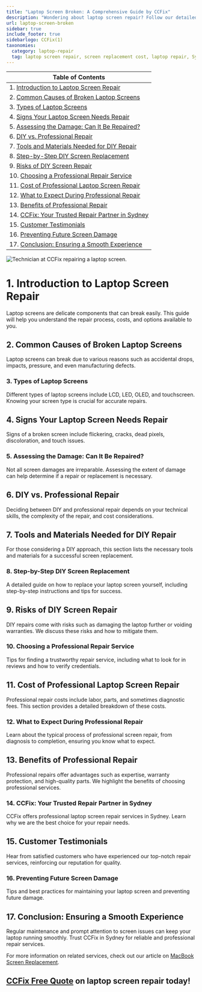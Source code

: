 ```yaml
---
title: "Laptop Screen Broken: A Comprehensive Guide by CCFix"
description: "Wondering about laptop screen repair? Follow our detailed guide to understand the process, costs, and options available. Visit CCFix in Sydney for professional assistance or get a free quote online!"
url: laptop-screen-broken
sidebar: true
include_footer: true
sidebarlogo: CCFix(1)
taxonomies:
  category: laptop-repair
  tag: laptop screen repair, screen replacement cost, laptop repair, Sydney
---
```


| **Table of Contents**                                               |
|---------------------------------------------------------------------|
| 1. [Introduction to Laptop Screen Repair](#1-introduction-to-laptop-screen-repair) |
| 2. [Common Causes of Broken Laptop Screens](#2-common-causes-of-broken-laptop-screens) |
| 3. [Types of Laptop Screens](#3-types-of-laptop-screens) |
| 4. [Signs Your Laptop Screen Needs Repair](#4-signs-your-laptop-screen-needs-repair) |
| 5. [Assessing the Damage: Can It Be Repaired?](#5-assessing-the-damage-can-it-be-repaired) |
| 6. [DIY vs. Professional Repair](#6-diy-vs-professional-repair) |
| 7. [Tools and Materials Needed for DIY Repair](#7-tools-and-materials-needed-for-diy-repair) |
| 8. [Step-by-Step DIY Screen Replacement](#8-step-by-step-diy-screen-replacement) |
| 9. [Risks of DIY Screen Repair](#9-risks-of-diy-screen-repair) |
| 10. [Choosing a Professional Repair Service](#10-choosing-a-professional-repair-service) |
| 11. [Cost of Professional Laptop Screen Repair](#11-cost-of-professional-laptop-screen-repair) |
| 12. [What to Expect During Professional Repair](#12-what-to-expect-during-professional-repair) |
| 13. [Benefits of Professional Repair](#13-benefits-of-professional-repair) |
| 14. [CCFix: Your Trusted Repair Partner in Sydney](#14-ccfix-your-trusted-repair-partner-in-sydney) |
| 15. [Customer Testimonials](#15-customer-testimonials) |
| 16. [Preventing Future Screen Damage](#16-preventing-future-screen-damage) |
| 17. [Conclusion: Ensuring a Smooth Experience](#17-conclusion-ensuring-a-smooth-experience) |

![Technician at CCFix repairing a laptop screen.](/images/laptop-broken-screen.webp "CCFix technician repairing a laptop screen, showcasing expert repair services in a professional environment.")

# **1. Introduction to Laptop Screen Repair**
Laptop screens are delicate components that can break easily. This guide will help you understand the repair process, costs, and options available to you.

## **2. Common Causes of Broken Laptop Screens**
Laptop screens can break due to various reasons such as accidental drops, impacts, pressure, and even manufacturing defects.

### **3. Types of Laptop Screens**
Different types of laptop screens include LCD, LED, OLED, and touchscreen. Knowing your screen type is crucial for accurate repairs.

## **4. Signs Your Laptop Screen Needs Repair**
Signs of a broken screen include flickering, cracks, dead pixels, discoloration, and touch issues.

### **5. Assessing the Damage: Can It Be Repaired?**
Not all screen damages are irreparable. Assessing the extent of damage can help determine if a repair or replacement is necessary.

## **6. DIY vs. Professional Repair**
Deciding between DIY and professional repair depends on your technical skills, the complexity of the repair, and cost considerations.

## **7. Tools and Materials Needed for DIY Repair**
For those considering a DIY approach, this section lists the necessary tools and materials for a successful screen replacement.

### **8. Step-by-Step DIY Screen Replacement**
A detailed guide on how to replace your laptop screen yourself, including step-by-step instructions and tips for success.

## **9. Risks of DIY Screen Repair**
DIY repairs come with risks such as damaging the laptop further or voiding warranties. We discuss these risks and how to mitigate them.

### **10. Choosing a Professional Repair Service**
Tips for finding a trustworthy repair service, including what to look for in reviews and how to verify credentials.

## **11. Cost of Professional Laptop Screen Repair**
Professional repair costs include labor, parts, and sometimes diagnostic fees. This section provides a detailed breakdown of these costs.

### **12. What to Expect During Professional Repair**
Learn about the typical process of professional screen repair, from diagnosis to completion, ensuring you know what to expect.

## **13. Benefits of Professional Repair**
Professional repairs offer advantages such as expertise, warranty protection, and high-quality parts. We highlight the benefits of choosing professional services.

### **14. CCFix: Your Trusted Repair Partner in Sydney**
CCFix offers professional laptop screen repair services in Sydney. Learn why we are the best choice for your repair needs.

## **15. Customer Testimonials**
Hear from satisfied customers who have experienced our top-notch repair services, reinforcing our reputation for quality.

### **16. Preventing Future Screen Damage**
Tips and best practices for maintaining your laptop screen and preventing future damage.

## **17. Conclusion: Ensuring a Smooth Experience**
Regular maintenance and prompt attention to screen issues can keep your laptop running smoothly. Trust CCFix in Sydney for reliable and professional repair services.



For more information on related services, check out our article on [MacBook Screen Replacement](https://ccfix.com.au/how-to-fix-keyboard-issue-in-laptop).

## [CCFix Free Quote](https://form.jotform.com/241402975332857) on laptop screen repair today!
